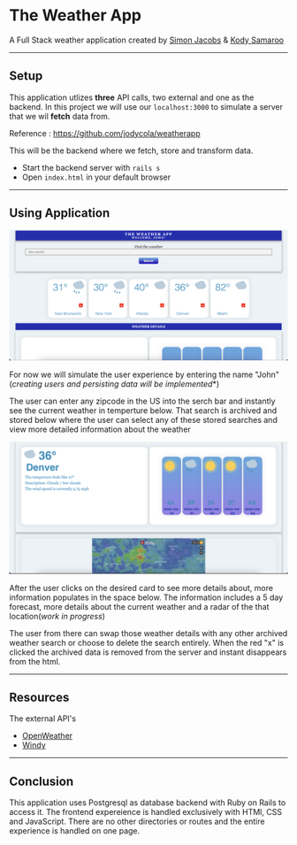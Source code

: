 # The Weather App

A Full Stack weather application created by [Simon Jacobs](https://github.com/simonjacobs212) & [Kody Samaroo](https://github.com/jodycola)

***

## Setup

This application utlizes **three** API calls, two external and one as the backend. In this project we will use our `localhost:3000` to simulate a server that we wil **fetch** data from.

Reference : https://github.com/jodycola/weatherapp

This will be the backend where we fetch, store and transform data.

- Start the backend server with `rails s`
- Open `index.html` in your default browser

***

## Using Application

![image](src/images/screenshot01.png)

For now we will simulate the user experience by entering the name "John"
(*creating users and persisting data will be implemented**)

The user can enter any zipcode in the US into the serch bar and instantly see the current weather in temperture below. That search is archived and stored below where the user can select any of these stored searches and view more detailed information about the weather

![image](src/images/screenshot02.png)

After the user clicks on the desired card to see more details about, more information populates in the space below. The information includes a 5 day forecast, more details about the current weather and a radar of the that location(*work in progress*)


The user from there can swap those weather details with any other archived weather search or choose to delete the search entirely. When the red "x" is clicked the archived data is removed from the server and instant disappears from the html.

***

## Resources

The external API's
- [OpenWeather](https://openweathermap.org/api)
- [Windy](https://www.windy.com/?)

***

## Conclusion

This application uses Postgresql as database backend with Ruby on Rails to access it. The frontend expereience is handled exclusively with HTMl, CSS and JavaScript. There are no other directories or routes and the entire experience is handled on one page.

